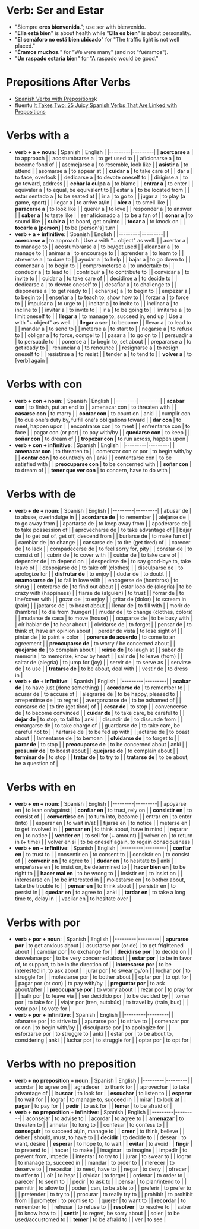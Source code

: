 # Verb: Ser and Estar
* "Siempre __eres bienvenida__."; use ser with bienvenido.
* "__Ella está bien__" is about health while "__Ella es bien__" is about personality.
* "__El semáforo no está bien ubicado__" for "The traffic light is not well placed."
* "__Éramos muchos.__" for "We were many" (and not "fuéramos").
* "__Un raspado estaría bien__" for "A raspado would be good."

# Prepositions After Verbs
* [Spanish Verbs with Prepositions](https://www.lawlessspanish.com/grammar/verbs/verbs-with-prepositions/)k
* fluentu [It Takes Two: 25 Juicy Spanish Verbs That Are Linked with Prepositions](https://www.fluentu.com/blog/spanish/spanish-verbs-with-prepositions/)

# Verbs with __a__
* __verb + a + noun__:
| Spanish | English |
|---------|---------|
| __acercarse a__         | to approach |
| acostumbrarse a         | to get used to |
| aficionarse a           | to become fond of |
| asemejarse a            | to resemble, look like |
| __asistir a__           | to attend |
| asomarse a              | to appear at |
| __cuidar a__            | to take care of |
| dar a                   | to face, overlook |
| dedicarse a             | to devote oneself to |
| dirigirse a             | to go toward, address |
| __echar la culpa a__    | to blame |
| __entrar a__            | to enter |
| equivaler a             | to equal, be equivalent to |
| estar a                 | to be located from |
| estar sentado a         | to be seated at |
| ir a                    | to go to |
| jugar a                 | to play (a game, sport) |
| llegar a                | to arrive at/in |
| __oler a__              | to smell like |
| __paracerse a__         | to look like |
| querer a                | to love |
| responder a             | to answer |
| __saber a__             | to taste like |
| ser aficionado a        | to be a fan of |
| __sonar a__             | to sound like |
| __subir a__             | to board, get on/into |
| __tocar a__             | to knock on |
| __tocarle a [person]__  | to be [person's] turn |
* __verb + a + infinitive__:
| Spanish | English |
|---------|---------|
| __acercarse a__     | to approach | Use a with "+ object" as well. |
| acertar a           | to manage to |
| acostumbrarse a     | to be/get used |
| alcanzar a          | to manage to |
| animar a            | to encourage to |
| aprender a          | to learn to |
| atreverse a         | to dare to |
| ayudar a            | to help |
| bajar a             | to go down to |
| comenzar a          | to begin to |
| comprometerse a     | to undertake to |
| conducir a          | to lead to |
| contribuir a        | to contribute to |
| convidar a          | to invite to |
| cuidar a            | to take care of |
| decidirse a         | to decide to |
| dedicarse a         | to devote oneself to |
| desafiar a          | to challenge to |
| disponerse a        | to get ready to |
| echar(se) a         | to begin to |
| empezar a           | to begin to |
| enseñar a           | to teach to, show how to |
| forzar a            | to force to |
| impulsar a          | to urge to |
| incitar a           | to incite to |
| inclinar a          | to incline to |
| invitar a           | to invite to |
| ir a                | to be going to |
| limitarse a         | to limit oneself to |
| __llegar a__        | to manage to, succeed in, end up | Use a with "+ object" as well. |
| __llegar a ser__    | to become |
| llevar a            | to lead to |
| mandar a            | to send to |
| meterse a           | to start to |
| negarse a           | to refuse to |
| obligar a           | to force, compel to |
| pasar a             | to go on to |
| persuadir a         | to persuade to |
| ponerse a           | to begin to, set about |
| prepararse a        | to get ready to |
| renunciar a         | to renounce |
| resignarse a        | to resign oneself to |
| resistirse a        | to resist |
| tender a            | to tend to |
| __volver a__        | to [verb] again |

# Verbs with __con__
* __verb + con + noun__:
| Spanish | English |
|---------|---------|
| __acabar con__      | to finish, put an end to |
| amenazar con        | to threaten with |
| __casarse con__     | to marry |
| __contar con__      | to count on | anki |
| cumplir con         | to due one's duty by, fulfill one's obligations toward |
| __dar con__         | to meet, happen upon |
| encontrarse con     | to meet |
| enfrentarse con     | to face |
| pagar con (or por)  | to pay with/by |
| __quedarse con__    | to keep |
| __soñar con__       | to dream of |
| __tropezar con__    | to run across, happen upon |
* __verb + con + infinitive__:
| Spanish | English |
|---------|---------|
| __amenazar con__        | to threaten to |
| comenzar con or por     | to begin with/by |
| __contar con__          | to count/rely on | anki |
| contentarse con         | to be satisfied with |
| __preocuparse con__     | to be concerned with |
| __soñar con__           | to dream of |
| __tener que ver con__   | to concern, have to do with |

# Verbs with __de__
* __verb + de + noun__:
| Spanish | English |
|---------|---------|
| abusar de                   | to abuse, overindulge in |
| __acordarse de__            | to remember |
| alejarse de                 | to go away from |
| apartarse de                | to keep away from |
| apoderarse de               | to take possession of |
| aprovecharse de             | to take advantage of |
| bajar de                    | to get out of, get off, descend from |
| burlarse de                 | to make fun of |
| cambiar de                  | to change |
| cansarse de                 | to tire (get tired) of |
| carecer de                  | to lack |
| compadecerse de             | to feel sorry for, pity |
| constar de                  | to consist of |
| cubrir de                   | to cover with |
| cuidar de                   | to take care of |
| depender de                 | to depend on |
| despedirse de               | to say good-bye to, take leave of |
| despojarse de               | to take off (clothes) |
| disculparse de              | to apologize for |
| __disfrutar de__            | to enjoy |
| dudar de                    | to doubt |
| __enamorarse de__           | to fall in love with |
| encogerse de (hombros)      | to shrug |
| enterarse de                | to find out about |
| estar loco de (alegría)     | to be crazy with (happiness) |
| fiarse de (alguien)         | to trust |
| forrar de                   | to line/cover with |
| gozar de                    | to enjoy |
| gritar de (dolor)           | to scream in (pain) |
| jactarse de                 | to boast about |
| llenar de                   | to fill with |
| morir de (hambre)           | to die from (hunger) |
| mudar de                    | to change (clothes, colors) |
| mudarse de casa             | to move (house) |
| ocuparse de                 | to be busy with |
| oír hablar de               | to hear about |
| olvidarse de                | to forget |
| pensar de                   | to think of, have an opinion about |
| perder de vista             | to lose sight of |
| pintar de                   | to paint + color |
| __ponerse de acuerdo__      | to come to an agreement |
| __preocuparse de__          | to worry / be concerned about |
| __quejarse de__             | to complain about |
| __reírse de__               | to laugh at |
| saber de memoria            | to memorize, know by heart |
| salir de                    | to leave (from) |
| saltar de (alegría)         | to jump for (joy) |
| servir de                   | to serve as |
| servirse de                 | to use |
| __tratarse de__             | to be about, deal with |
| vestir de                   | to dress in |
* __verb + de + infinitive__:
| Spanish | English |
|---------|---------|
| __acabar de__       | to have just (done something) |
| __acordarse de__    | to remember to |
| acusar de           | to accuse of |
| alegrarse de        | to be happy, pleased to |
| arrepentirse de     | to regret |
| avergonzarse de     | to be ashamed of |
| cansarse de         | to tire (get tired) of |
| __cesar de__        | to stop |
| convencerse de      | to become convinced |
| __cuidar de__       | to take care, be careful to |
| __dejar de__        | to stop; to fail to | anki |
| disuadir de         | to dissuade from |
| encargarse de       | to take charge of |
| guardarse de        | to take care, be careful not to |
| hartarse de         | to be fed up with |
| jactarse de         | to boast about |
| lamentarse de       | to bemoan |
| __olvidarse de__    | to forget to |
| __parar de__        | to stop |
| __preocuparse de__  | to be concerned about | anki |
| __presumir de__     | to boast about |
| __quejarse de__     | to complain about |
| __terminar de__     | to stop |
| __tratar de__       | to try to |
| __tratarse de__     | to be about, be a question of |

# Verbs with __en__
* __verb + en + noun__:
| Spanish | English |
|---------|---------|
| apoyarse en         | to lean on/against |
| __confiar en__      | to trust, rely on |
| __consistir en__    | to consist of |
| __convertirse en__  | to turn into, become |
| entrar en           | to enter (into) |
| esperar en          | to wait in/at |
| fijarse en          | to notice |
| meterse en          | to get involved in |
| __pensar en__       | to think about, have in mind |
| reparar en          | to notice |
| __vender en__       | to sell for (+ amount) |
| volver en           | to return in (+ time) |
| volver en sí        | to be oneself again, to regain consciousness |
* __verb + en + infinitive__:
| Spanish | English |
|---------|---------|
| __confiar en__      | to trust to |
| consentir en        | to consent to |
| consistir en        | to consist of |
| __convenir en__     | to agree to |
| __dudar en__        | to hesitate to | anki |
| empeñarse en        | to insist on, be determined to |
| __hacer bien en__   | to be right to |
| __hacer mal en__    | to be wrong to |
| insistir en         | to insist on |
| interesarse en      | to be interested in |
| molestarse en       | to bother about, take the trouble to |
| __pensar en__       | to think about |
| persistir en        | to persist in |
| __quedar en__       | to agree to | anki |
| __tardar en__       | to take a long time to, delay in |
| vacilar en          | to hesitate over |

# Verbs with __por__
* __verb + por + noun__:
| Spanish | English |
|---------|---------|
| __apurarse por__            | to get anxious about |
| asustarse por (or de)       | to get frightened about |
| cambiar por                 | to exchange for |
| __decidirse por__           | to decide on |
| desvelarse por              | to be very concerned about |
| __estar por__               | to be in favor of, to support, to be in the direction of |
| __interesarse por__         | to be interested in, to ask about |
| jurar por                   | to swear by/on |
| luchar por                  | to struggle for |
| molestarse por              | to bother about |
| optar por                   | to opt for |
| pagar por (or con)          | to pay with/by |
| __preguntar por__           | to ask about/after |
| __preocuparse por__         | to worry about |
| rezar por                   | to pray for |
| salir por                   | to leave via |
| ser decidido por            | to be decided by |
| tomar por                   | to take for |
| viajar por (tren, autobús)  | to travel by (train, bus) |
| votar por                   | to vote for |
* __verb + por + infinitive__:
| Spanish | English |
|---------|---------|
| afanarse por            | to strive to |
| apurarse por            | to strive to |
| comenzar por or con     | to begin with/by |
| disculparse por         | to apologize for |
| esforzarse por          | to struggle to | anki |
| estar por               | to be about to, considering | anki |
| luchar por              | to struggle for |
| optar por               | to opt for |

# Verbs with __no preposition__
* __verb + no preposition + noun__:
| Spanish | English |
|---------|---------|
| acordar         | to agree on |
| agradecer       | to thank for |
| aprovechar      | to take advantage of |
| __buscar__      | to look for |
| __escuchar__    | to listen to |
| __esperar__     | to wait for |
| lograr          | to manage to, succeed in |
| mirar           | to look at |
| __pagar__       | to pay for |
| __pedir__       | to ask for |
| __temer__       | to be afraid of |
* __verb + no preposition + infinitive__:
| Spanish | English |
|---------|---------|
| aconsejar       | to advise to |
| acordar         | to agree to |
| __amenazar__    | to threaten to |
| anhelar         | to long to |
| confesar        | to confess to |
| __conseguir__   | to succeed at/in, manage to |
| __creer__       | to think, believe |
| deber           | should, must, to have to |
| __decidir__     | to decide to |
| desear          | to want, desire |
| __esperar__     | to hope to, to wait |
| __evitar__      | to avoid |
| __fingir__      | to pretend to |
| hacer           | to make |
| imaginar        | to imagine |
| impedir         | to prevent from, impede |
| intentar        | to try to |
| jurar           | to swear to |
| lograr          | to manage to, succeed in |
| mandar          | to order to |
| merecer         | to deserve to |
| necesitar       | to need, have to |
| negar           | to deny |
| ofrecer         | to offer to |
| oír             | to hear |
| olvidar         | to forget |
| ordenar         | to order to |
| parecer         | to seem to |
| pedir           | to ask to |
| pensar          | to plan/intend to |
| permitir        | to allow to |
| poder           | can, to be able to |
| preferir        | to prefer to |
| pretender       | to try to |
| procurar        | to really try to |
| prohibir        | to prohibit from |
| prometer        | to promise to |
| querer          | to want to |
| __recordar__    | to remember to |
| rehusar         | to refuse to |
| __resolver__    | to resolve to |
| saber           | to know how to |
| __sentir__      | to regret, be sorry about |
| soler           | to be used/accustomed to |
| __temer__       | to be afraid to |
| ver             | to see |
